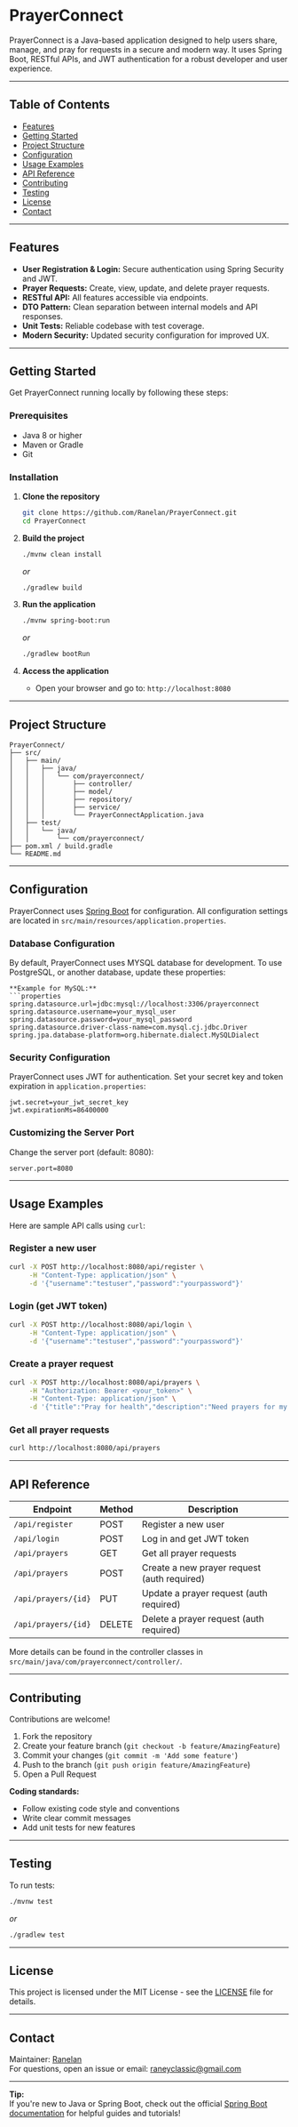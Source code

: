 # PrayerConnect

PrayerConnect is a Java-based application designed to help users share, manage, and pray for requests in a secure and modern way. It uses Spring Boot, RESTful APIs, and JWT authentication for a robust developer and user experience.

---

## Table of Contents

- [Features](#features)
- [Getting Started](#getting-started)
- [Project Structure](#project-structure)
- [Configuration](#configuration)
- [Usage Examples](#usage-examples)
- [API Reference](#api-reference)
- [Contributing](#contributing)
- [Testing](#testing)
- [License](#license)
- [Contact](#contact)

---

## Features

- **User Registration & Login:** Secure authentication using Spring Security and JWT.
- **Prayer Requests:** Create, view, update, and delete prayer requests.
- **RESTful API:** All features accessible via endpoints.
- **DTO Pattern:** Clean separation between internal models and API responses.
- **Unit Tests:** Reliable codebase with test coverage.
- **Modern Security:** Updated security configuration for improved UX.

---

## Getting Started

Get PrayerConnect running locally by following these steps:

### Prerequisites

- Java 8 or higher
- Maven or Gradle
- Git

### Installation

1. **Clone the repository**
   ```sh
   git clone https://github.com/Ranelan/PrayerConnect.git
   cd PrayerConnect
   ```

2. **Build the project**
   ```sh
   ./mvnw clean install
   ```
   _or_
   ```sh
   ./gradlew build
   ```

3. **Run the application**
   ```sh
   ./mvnw spring-boot:run
   ```
   _or_
   ```sh
   ./gradlew bootRun
   ```

4. **Access the application**
   - Open your browser and go to: `http://localhost:8080`

---

## Project Structure

```
PrayerConnect/
├── src/
│   ├── main/
│   │   ├── java/
│   │   │   └── com/prayerconnect/
│   │   │       ├── controller/
│   │   │       ├── model/
│   │   │       ├── repository/
│   │   │       ├── service/
│   │   │       └── PrayerConnectApplication.java
│   ├── test/
│   │   └── java/
│   │       └── com/prayerconnect/
├── pom.xml / build.gradle
└── README.md
```

---

## Configuration

PrayerConnect uses [Spring Boot](https://spring.io/projects/spring-boot) for configuration. All configuration settings are located in `src/main/resources/application.properties`.

### Database Configuration

By default, PrayerConnect uses MYSQL database for development. To use PostgreSQL, or another database, update these properties:

```
**Example for MySQL:**
```properties
spring.datasource.url=jdbc:mysql://localhost:3306/prayerconnect
spring.datasource.username=your_mysql_user
spring.datasource.password=your_mysql_password
spring.datasource.driver-class-name=com.mysql.cj.jdbc.Driver
spring.jpa.database-platform=org.hibernate.dialect.MySQLDialect
```

### Security Configuration

PrayerConnect uses JWT for authentication. Set your secret key and token expiration in `application.properties`:

```properties
jwt.secret=your_jwt_secret_key
jwt.expirationMs=86400000
```

### Customizing the Server Port

Change the server port (default: 8080):

```properties
server.port=8080
```

---

## Usage Examples

Here are sample API calls using `curl`:

### Register a new user

```sh
curl -X POST http://localhost:8080/api/register \
     -H "Content-Type: application/json" \
     -d '{"username":"testuser","password":"yourpassword"}'
```

### Login (get JWT token)

```sh
curl -X POST http://localhost:8080/api/login \
     -H "Content-Type: application/json" \
     -d '{"username":"testuser","password":"yourpassword"}'
```

### Create a prayer request

```sh
curl -X POST http://localhost:8080/api/prayers \
     -H "Authorization: Bearer <your_token>" \
     -H "Content-Type: application/json" \
     -d '{"title":"Pray for health","description":"Need prayers for my family"}'
```

### Get all prayer requests

```sh
curl http://localhost:8080/api/prayers
```

---

## API Reference

| Endpoint                 | Method | Description                                    |
|--------------------------|--------|------------------------------------------------|
| `/api/register`          | POST   | Register a new user                            |
| `/api/login`             | POST   | Log in and get JWT token                       |
| `/api/prayers`           | GET    | Get all prayer requests                        |
| `/api/prayers`           | POST   | Create a new prayer request (auth required)    |
| `/api/prayers/{id}`      | PUT    | Update a prayer request (auth required)        |
| `/api/prayers/{id}`      | DELETE | Delete a prayer request (auth required)        |

More details can be found in the controller classes in `src/main/java/com/prayerconnect/controller/`.

---

## Contributing

Contributions are welcome!

1. Fork the repository
2. Create your feature branch (`git checkout -b feature/AmazingFeature`)
3. Commit your changes (`git commit -m 'Add some feature'`)
4. Push to the branch (`git push origin feature/AmazingFeature`)
5. Open a Pull Request

**Coding standards:**
- Follow existing code style and conventions
- Write clear commit messages
- Add unit tests for new features

---

## Testing

To run tests:

```sh
./mvnw test
```
_or_
```sh
./gradlew test
```

---

## License

This project is licensed under the MIT License - see the [LICENSE](LICENSE) file for details.

---

## Contact

Maintainer: [Ranelan](https://github.com/Ranelan)  
For questions, open an issue or email: raneyclassic@gmail.com

---

**Tip:**  
If you're new to Java or Spring Boot, check out the official [Spring Boot documentation](https://spring.io/projects/spring-boot) for helpful guides and tutorials!
